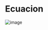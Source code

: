 # Ecuacion
![image](https://github.com/CodyMaster8/Ecuacion/assets/148461269/c2a74a0c-3bff-4449-85cc-3c29cc8deb30)
